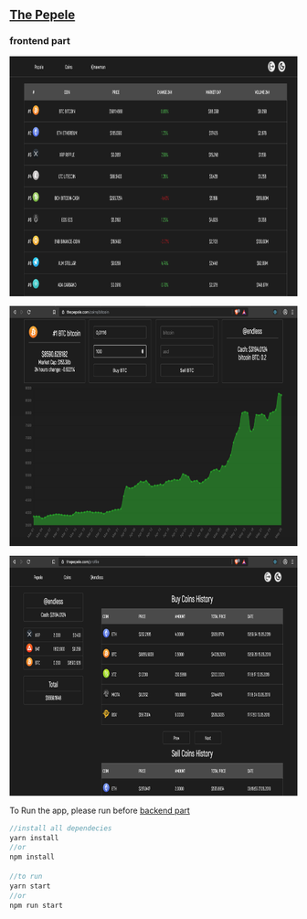 ## [The Pepele](https://thepepele.com/)

### frontend part

<p align="center">
  <img src="view/main.png" height="420" width="840" />
</p>
<p align="center">
  <img src="view/coin.png" height="420" width="840" />
</p>
<p align="center">
  <img src="view/profile.png" height="420" width="840" />
</p>

To Run the app, please run before [backend part](https://github.com/fleple/Nmisread)

```js
//install all dependecies
yarn install
//or
npm install

//to run
yarn start
//or
npm run start
```